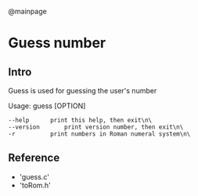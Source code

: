 @mainpage
# Guess number

## Intro
Guess is used for guessing the user's number

Usage: guess [OPTION] 

    --help		print this help, then exit\n\
    --version		print version number, then exit\n\
    -r          print numbers in Roman numeral system\n\



## Reference
 * 'guess.c'
 * 'toRom.h'
